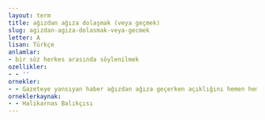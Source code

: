 ```yaml
---
layout: term
title: ağızdan ağıza dolaşmak (veya geçmek)
slug: agizdan-agiza-dolasmak-veya-gecmek
letter: A
lisan: Türkçe
anlamlar:
- bir söz herkes arasında söylenilmek
ozellikler:
- - ''
ornekler:
- - Gazeteye yansıyan haber ağızdan ağıza geçerken açıklığını hemen hemen tamamen kaybetmiştir.
orneklerkaynak:
- - Halikarnas Balıkçısı
---
```


